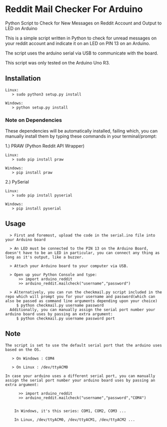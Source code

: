 # Reddit Mail Checker For Arduino

Python Script to Check for New Messages on Reddit Account and Output to LED on Arduino

This is a simple script written in Python to check for unread messages on your reddit account and indicate it on an LED on PIN 13 on an Arduino.

The script uses the arduino serial via USB to communicate with the board.

This script was only tested on the Arduino Uno R3.

## Installation
    
    Linux: 
       > sudo python3 setup.py install
  
    Windows:
       > python setup.py install
       
### Note on Dependencies

These dependencies will be automatically installed, failing which, you can manually install them by typing these commands in your terminal/prompt: 

1.) PRAW (Python Reddit API Wrapper)

    Linux: 
       > sudo pip install praw
  
    Windows:
       > pip install praw
  
2.) PySerial

    Linux:
       > sudo pip install pyserial
  
    Windows:
       > pip install pyserial
  

## Usage
  
      > First and foremost, upload the code in the serial.ino file into your Arduino board
  
      > An LED must be connected to the PIN 13 on the Arduino Board, doesn't have to be an LED in particular, you can connect any thing as long as it's output, like a buzzer.

      > Attach your Arduino board to your computer via USB.
  
      > Open up your Python Console and type:
          >> import arduino_reddit
          >> arduino_reddit.mailcheck("username","password")

      > Alternatively, you can run the checkmail.py script included in the repo which will prompt you for your username and password(which can also be passed as command line arguments depending upon your choice)
         $ python checkmail.py username password
      Additionally, you can manually assign the serial port number your arduino board uses by passing an extra argument:
         $ python checkmail.py username password port
      

## Note

    The script is set to use the default serial port that the arduino uses based on the OS.

       > On Windows : COM4
    
       > On Linux : /dev/ttyACM0

    In case your arduino uses a different serial port, you can manually assign the serial port number your arduino board uses by passing an extra argument:
    
          >> import arduino_reddit
          >> arduino_reddit.mailcheck("username","password","COM4")
        
        
        In Windows, it's this series: COM1, COM2, COM3 ...
        
        In Linux, /dev/ttyACM0, /dev/ttyACM1, /dev/ttyACM2 ...
